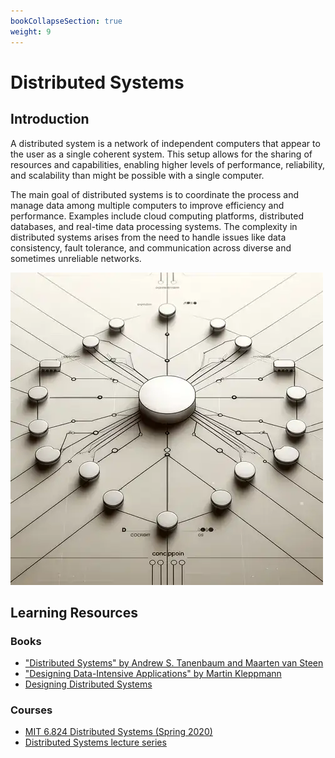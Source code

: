 ```yaml
---
bookCollapseSection: true
weight: 9
---
```


# Distributed Systems

## Introduction

A distributed system is a network of independent computers that appear to the user as a single coherent system. This setup allows for the sharing of resources and capabilities, enabling higher levels of performance, reliability, and scalability than might be possible with a single computer.

The main goal of distributed systems is to coordinate the process and manage data among multiple computers to improve efficiency and performance. Examples include cloud computing platforms, distributed databases, and real-time data processing systems. The complexity in distributed systems arises from the need to handle issues like data consistency, fault tolerance, and communication across diverse and sometimes unreliable networks.

![Distributed Systems](distributest_systems.png)

## Learning Resources

### Books
- ["Distributed Systems" by Andrew S. Tanenbaum and Maarten van Steen](https://www.distributed-systems.net/index.php/books/ds4/)
- ["Designing Data-Intensive Applications" by Martin Kleppmann](https://www.oreilly.com/library/view/designing-data-intensive-applications/9781491903063/)
- [Designing Distributed Systems](https://www.oreilly.com/library/view/designing-distributed-systems/9781491983638/)

### Courses
- [MIT 6.824 Distributed Systems (Spring 2020)](https://www.youtube.com/watch?v=cQP8WApzIQQ&list=PLrw6a1wE39_tb2fErI4-WkMbsvGQk9_UB)
- [Distributed Systems lecture series](https://www.youtube.com/playlist?list=PLeKd45zvjcDFUEv_ohr_HdUFe97RItdiB)
